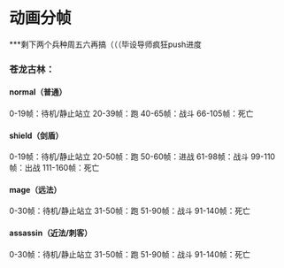 # 动画分帧

***剩下两个兵种周五六再搞（（（毕设导师疯狂push进度

### 苍龙古林：

#### normal（普通）

0-19帧：待机/静止站立
20-39帧：跑
40-65帧：战斗
66-105帧：死亡

#### shield（剑盾）

0-19帧：待机/静止站立
20-50帧：跑
50-60帧：进战
61-98帧：战斗
99-110帧：出战
111-160帧：死亡

#### mage（远法）

0-30帧：待机/静止站立
31-50帧：跑
51-90帧：战斗
91-140帧：死亡

#### assassin（近法/刺客）

0-30帧：待机/静止站立
31-50帧：跑
51-90帧：战斗
91-140帧：死亡